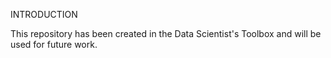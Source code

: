 
INTRODUCTION

This repository has been created in the Data Scientist's Toolbox and will be used for future work.